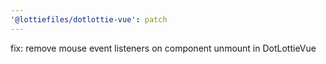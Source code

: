 ```yaml
---
'@lottiefiles/dotlottie-vue': patch
---
```


fix: remove mouse event listeners on component unmount in DotLottieVue
